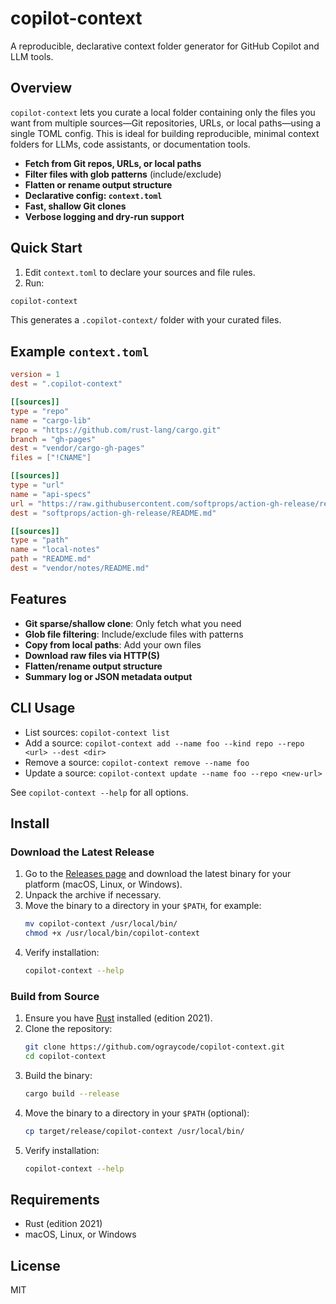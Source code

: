 # copilot-context

A reproducible, declarative context folder generator for GitHub Copilot and LLM tools.

## Overview

`copilot-context` lets you curate a local folder containing only the files you want from multiple sources—Git repositories, URLs, or local paths—using a single TOML config. This is ideal for building reproducible, minimal context folders for LLMs, code assistants, or documentation tools.

- **Fetch from Git repos, URLs, or local paths**
- **Filter files with glob patterns** (include/exclude)
- **Flatten or rename output structure**
- **Declarative config: `context.toml`**
- **Fast, shallow Git clones**
- **Verbose logging and dry-run support**

## Quick Start

1. Edit `context.toml` to declare your sources and file rules.
2. Run:

```sh
copilot-context
```

This generates a `.copilot-context/` folder with your curated files.

## Example `context.toml`

```toml
version = 1
dest = ".copilot-context"

[[sources]]
type = "repo"
name = "cargo-lib"
repo = "https://github.com/rust-lang/cargo.git"
branch = "gh-pages"
dest = "vendor/cargo-gh-pages"
files = ["!CNAME"]

[[sources]]
type = "url"
name = "api-specs"
url = "https://raw.githubusercontent.com/softprops/action-gh-release/refs/heads/master/README.md"
dest = "softprops/action-gh-release/README.md"

[[sources]]
type = "path"
name = "local-notes"
path = "README.md"
dest = "vendor/notes/README.md"
```

## Features

- **Git sparse/shallow clone**: Only fetch what you need
- **Glob file filtering**: Include/exclude files with patterns
- **Copy from local paths**: Add your own files
- **Download raw files via HTTP(S)**
- **Flatten/rename output structure**
- **Summary log or JSON metadata output**

## CLI Usage

- List sources: `copilot-context list`
- Add a source: `copilot-context add --name foo --kind repo --repo <url> --dest <dir>`
- Remove a source: `copilot-context remove --name foo`
- Update a source: `copilot-context update --name foo --repo <new-url>`

See `copilot-context --help` for all options.

## Install

### Download the Latest Release

1. Go to the [Releases page](https://github.com/ograycode/copilot-context/releases) and download the latest binary for your platform (macOS, Linux, or Windows).
2. Unpack the archive if necessary.
3. Move the binary to a directory in your `$PATH`, for example:
   ```sh
   mv copilot-context /usr/local/bin/
   chmod +x /usr/local/bin/copilot-context
   ```
4. Verify installation:
   ```sh
   copilot-context --help
   ```

### Build from Source

1. Ensure you have [Rust](https://rustup.rs/) installed (edition 2021).
2. Clone the repository:
   ```sh
   git clone https://github.com/ograycode/copilot-context.git
   cd copilot-context
   ```
3. Build the binary:
   ```sh
   cargo build --release
   ```
4. Move the binary to a directory in your `$PATH` (optional):
   ```sh
   cp target/release/copilot-context /usr/local/bin/
   ```
5. Verify installation:
   ```sh
   copilot-context --help
   ```

## Requirements

- Rust (edition 2021)
- macOS, Linux, or Windows

## License

MIT
